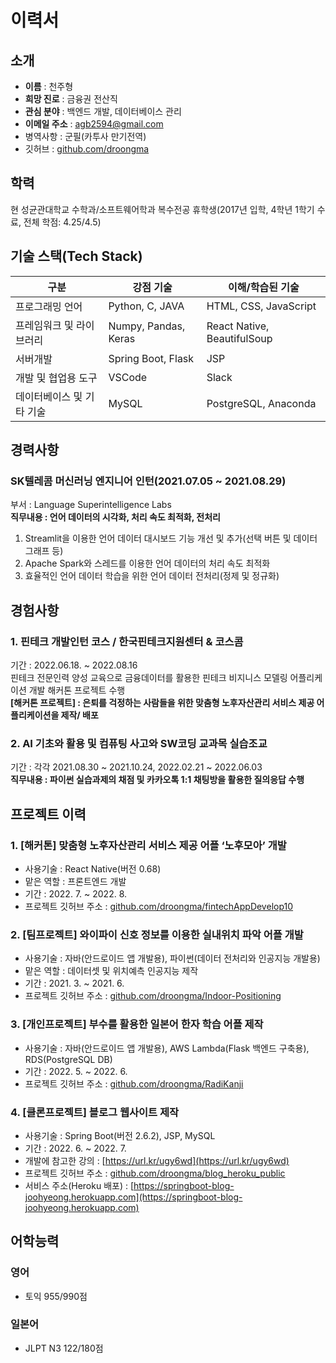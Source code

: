 # 이력서
## 소개
- **이름** : 천주형
- **희망 진로** : 금융권 전산직
- **관심 분야** : 백엔드 개발, 데이터베이스 관리
- **이메일 주소** :  agb2594@gmail.com
- 병역사항 : 군필(카투사 만기전역)
- 깃허브 : [github.com/droongma](https://github.com/droongma)
  
## 학력
현 성균관대학교 수학과/소프트웨어학과 복수전공 휴학생(2017년 입학, 4학년 1학기 수료, 전체 학점: 4.25/4.5)

## 기술 스택(Tech Stack)
|구분|강점 기술|이해/학습된 기술 |
|---------| ------------------------|------------------------- |
|프로그래밍 언어 | Python, C, JAVA |HTML, CSS, JavaScript |
|프레임워크 및 라이브러리 |Numpy, Pandas, Keras | React Native, BeautifulSoup|
|서버개발 |Spring Boot, Flask | JSP|
|개발 및 협업용 도구| VSCode| Slack|
|데이터베이스 및 기타 기술 | MySQL|PostgreSQL, Anaconda |

## 경력사항
### SK텔레콤 머신러닝 엔지니어 인턴(2021.07.05 ~ 2021.08.29)
부서 : Language Superintelligence Labs <br/>
**직무내용 : 언어 데이터의 시각화, 처리 속도 최적화, 전처리**
1. Streamlit을 이용한 언어 데이터 대시보드 기능 개선 및 추가(선택 버튼 및 데이터 그래프 등)
2. Apache Spark와 스레드를 이용한 언어 데이터의 처리 속도 최적화
3. 효율적인 언어 데이터 학습을 위한 언어 데이터 전처리(정제 및 정규화)

## 경험사항
### 1. 핀테크 개발인턴 코스 / 한국핀테크지원센터 & 코스콤
기간 : 2022.06.18. ~ 2022.08.16 <br/>
핀테크 전문인력 양성 교육으로 금융데이터를 활용한 핀테크 비지니스 모델링 어플리케이션 개발 해커톤 프로젝트 수행 <br/>
**[해커톤 프로젝트] : 은퇴를 걱정하는 사람들을 위한 맞춤형 노후자산관리 서비스 제공 어플리케이션을 제작/ 배포**

### 2. AI 기초와 활용 및 컴퓨팅 사고와 SW코딩 교과목 실습조교
기간 : 각각 2021.08.30 ~ 2021.10.24, 2022.02.21 ~ 2022.06.03 <br/>
**직무내용 : 파이썬 실습과제의 채점 및 카카오톡 1:1 채팅방을 활용한 질의응답 수행**

## 프로젝트 이력
### 1. [해커톤] 맞춤형 노후자산관리 서비스 제공 어플 ‘노후모아’ 개발
- 사용기술 : React Native(버전 0.68)
- 맡은 역할 : 프론트엔드 개발
- 기간 : 2022. 7. ~ 2022. 8.
- 프로젝트 깃허브 주소 : [github.com/droongma/fintechAppDevelop10](https://github.com/droongma/fintechAppDevelop10)
### 2. [팀프로젝트] 와이파이 신호 정보를 이용한 실내위치 파악 어플 개발
- 사용기술 : 자바(안드로이드 앱 개발용), 파이썬(데이터 전처리와 인공지능 개발용)
- 맡은 역할 : 데이터셋 및 위치예측 인공지능 제작
- 기간 : 2021. 3. ~ 2021. 6.
- 프로젝트 깃허브 주소 : [github.com/droongma/Indoor-Positioning](https://github.com/droongma/Indoor-Positioning)
### 3. [개인프로젝트] 부수를 활용한 일본어 한자 학습 어플 제작
- 사용기술 : 자바(안드로이드 앱 개발용), AWS Lambda(Flask 백엔드 구축용), RDS(PostgreSQL DB)
- 기간 : 2022. 5. ~ 2022. 6.
- 프로젝트 깃허브 주소 : [github.com/droongma/RadiKanji](https://github.com/droongma/RadiKanji)
### 4. [클론프로젝트] 블로그 웹사이트 제작
- 사용기술 : Spring Boot(버전 2.6.2), JSP, MySQL
- 기간 : 2022. 6. ~ 2022. 7.
- 개발에 참고한 강의 : [https://url.kr/ugy6wd](https://url.kr/ugy6wd)
- 프로젝트 깃허브 주소 : [github.com/droongma/blog_heroku_public](https://github.com/droongma/blog_heroku_public)
- 서비스 주소(Heroku 배포) : [https://springboot-blog-joohyeong.herokuapp.com](https://springboot-blog-joohyeong.herokuapp.com)

## 어학능력
### 영어
* 토익 955/990점
### 일본어
* JLPT N3 122/180점
